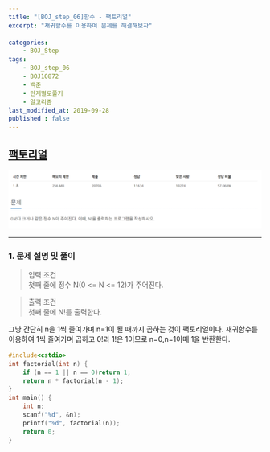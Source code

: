 ```yaml
---
title: "[BOJ_step_06]함수 - 팩토리얼"
excerpt: "재귀함수를 이용하여 문제를 해결해보자"

categories:
    - BOJ_Step
tags:
    - BOJ_step_06
    - BOJ10872
    - 백준
    - 단계별로풀기
    - 알고리즘
last_modified_at: 2019-09-28
published : false
---  
```

## [팩토리얼](https://www.acmicpc.net/problem/10872)  
  
[![문제](/assets/BOJ-step/BOJ-Step06-04-img01.PNG)](/assets/BOJ-step/BOJ-Step06-04-img01.PNG)  
***
### 1. 문제 설명 및 풀이  
>입력 조건  
>첫째 줄에 정수 N(0 <= N <= 12)가 주어진다.
  
>출력 조건  
>첫째 줄에 N!를 출력한다.
  
그냥 간단히 n을 1씩 줄여가며 n=1이 될 때까지 곱하는 것이 팩토리얼이다.  재귀함수를 이용하여 1씩 줄여가며 곱하고 0!과 1!은 1이므로 n=0,n=1이때 1을 반환한다.
  
```cpp
#include<cstdio>
int factorial(int n) {
	if (n == 1 || n == 0)return 1;
	return n * factorial(n - 1);
}
int main() {
	int n;
	scanf("%d", &n);
	printf("%d", factorial(n));
	return 0;
}
```  